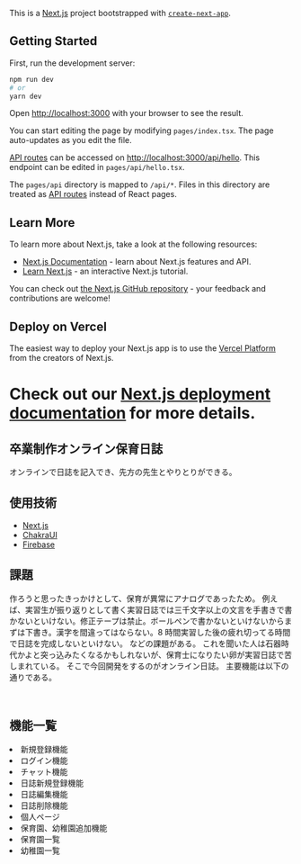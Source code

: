 This is a [Next.js](https://nextjs.org/) project bootstrapped with [`create-next-app`](https://github.com/vercel/next.js/tree/canary/packages/create-next-app).

## Getting Started

First, run the development server:

```bash
npm run dev
# or
yarn dev
```

Open [http://localhost:3000](http://localhost:3000) with your browser to see the result.

You can start editing the page by modifying `pages/index.tsx`. The page auto-updates as you edit the file.

[API routes](https://nextjs.org/docs/api-routes/introduction) can be accessed on [http://localhost:3000/api/hello](http://localhost:3000/api/hello). This endpoint can be edited in `pages/api/hello.tsx`.

The `pages/api` directory is mapped to `/api/*`. Files in this directory are treated as [API routes](https://nextjs.org/docs/api-routes/introduction) instead of React pages.

## Learn More

To learn more about Next.js, take a look at the following resources:

- [Next.js Documentation](https://nextjs.org/docs) - learn about Next.js features and API.
- [Learn Next.js](https://nextjs.org/learn) - an interactive Next.js tutorial.

You can check out [the Next.js GitHub repository](https://github.com/vercel/next.js/) - your feedback and contributions are welcome!

## Deploy on Vercel

The easiest way to deploy your Next.js app is to use the [Vercel Platform](https://vercel.com/new?utm_medium=default-template&filter=next.js&utm_source=create-next-app&utm_campaign=create-next-app-readme) from the creators of Next.js.

# Check out our [Next.js deployment documentation](https://nextjs.org/docs/deployment) for more details.

## 卒業制作オンライン保育日誌

オンラインで日誌を記入でき、先方の先生とやりとりができる。

## 使用技術

- [Next.js](https://nextjs.org/)
- [ChakraUI](https://chakra-ui.com/)
- [Firebase](https://firebase.google.com/?gclid=Cj0KCQjw6ZOIBhDdARIsAMf8YyHL3sDQSF1bs7B-k-1cOFPXQSQRJpo9n_rSx-qabll60dfORnU-hRYaAr9UEALw_wcB&gclsrc=aw.ds)

## 課題

作ろうと思ったきっかけとして、保育が異常にアナログであったため。
例えば、実習生が振り返りとして書く実習日誌では三千文字以上の文言を手書きで書かないといけない。修正テープは禁止。ボールペンで書かないといけないからまずは下書き。漢字を間違ってはならない。8 時間実習した後の疲れ切ってる時間で日誌を完成しないといけない。
などの課題がある。
これを聞いた人は石器時代かよと突っ込みたくなるかもしれないが、保育士になりたい卵が実習日誌で苦しまれている。
そこで今回開発をするのがオンライン日誌。
主要機能は以下の通りである。

</br>

## 機能一覧

<li>新規登録機能</li>
<li>ログイン機能</li>
<li>チャット機能</li>
<li>日誌新規登録機能</li>
<li>日誌編集機能</li>
<li>日誌削除機能</li>
<li>個人ページ</li>
<li>保育園、幼稚園追加機能</li>
<li>保育園一覧</li>
<li>幼稚園一覧</li>
